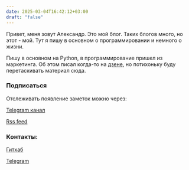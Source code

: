 ```yaml
---
date: 2025-03-04T16:42:12+03:00
draft: "false"
---
```

Привет, меня зовут Александр.
Это мой блог. Таких блогов много, но этот - мой.
Тут я пишу в основном о программировании и немного о жизни.

Пишу в основном на Python, в программирование пришел из маркетинга. Об этом писал когда-то на [дзене](https://dzen.ru/id/5b7ae22633ef9b00a8cc79f3 ), но потихоньку буду  перетаскивать материал сюда. 
### **Подписаться**
Отслеживать появление заметок можно через:

[Telegram канал](https://t.me/need_moar_context)

[Rss feed](/index.xml)

### **Контакты:**
[Гитхаб](https://github.com/Gexeg)

[Telegram](https://t.me/Gexeg)
